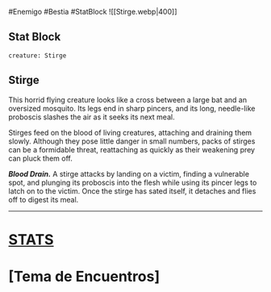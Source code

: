 #Enemigo #Bestia #StatBlock
![[Stirge.webp|400]]
## Stat Block
```statblock
creature: Stirge
```
## Stirge
This horrid flying creature looks like a cross between a large bat and an oversized mosquito. Its legs end in sharp pincers, and its long, needle-like proboscis slashes the air as it seeks its next meal.

Stirges feed on the blood of living creatures, attaching and draining them slowly. Although they pose little danger in small numbers, packs of stirges can be a formidable threat, reattaching as quickly as their weakening prey can pluck them off.

***Blood Drain.*** A stirge attacks by landing on a victim, finding a vulnerable spot, and plunging its proboscis into the flesh while using its pincer legs to latch on to the victim. Once the stirge has sated itself, it detaches and flies off to digest its meal.
***
# [STATS](https://5e.tools/bestiary.html#stirge_mm)
# [Tema de Encuentros]